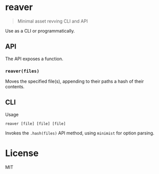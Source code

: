 # reaver

> Minimal asset revving CLI and API

Use as a CLI or programmatically.

## API

The API exposes a function.

### `reaver(files)`

Moves the specified file(s), appending to their paths a hash of their contents.

## CLI

Usage

```shell
reaver [file] [file] [file]
```

Invokes the `.hash(files)` API method, using `minimist` for option parsing.

# License

MIT
